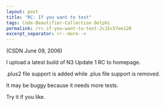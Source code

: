 ```yaml
---
layout: post
title: "RC: If you want to test"
tags: Code-Beautifier-Collection Delphi
permalink: /rc-if-you-want-to-test-2c15c57ee120
excerpt_separator: <!--more-->
---
```

(CSDN June 09, 2006)

I upload a latest build of N3 Update 1 RC to homepage.

.plus2 file support is added while .plus file support is removed.

It may be buggy because it needs more tests.

Try it if you like.
<!--more-->
